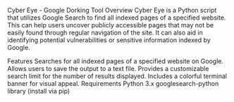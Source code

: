 Cyber Eye - Google Dorking Tool
Overview
Cyber Eye is a Python script that utilizes Google Search to find all indexed pages of a specified website. This can help users uncover publicly accessible pages that may not be easily found through regular navigation of the site. It can also aid in identifying potential vulnerabilities or sensitive information indexed by Google.

Features
Searches for all indexed pages of a specified website on Google.
Allows users to save the output to a text file.
Provides a customizable search limit for the number of results displayed.
Includes a colorful terminal banner for visual appeal.
Requirements
Python 3.x
googlesearch-python library (install via pip)


